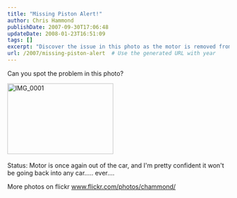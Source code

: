 ```yaml
---
title: "Missing Piston Alert!"
author: Chris Hammond
publishDate: 2007-09-30T17:06:48
updateDate: 2008-01-23T16:51:09
tags: []
excerpt: "Discover the issue in this photo as the motor is removed from the car for good. See more images on Flickr at www.flickr.com/photos/chammond/."
url: /2007/missing-piston-alert  # Use the generated URL with year
---
```

<p>Can you spot the problem in this photo?</p> <p><a href="https://www.flickr.com/photos/chammond/1464171009/"><img height="160" alt="IMG_0001" width="240" src="https://farm2.static.flickr.com/1181/1464171009_5e23f11ac7_m.jpg" /></a>&nbsp;</p> <p>Status: Motor is once again out of the car, and I'm pretty confident it won't be going back into any car..... ever....</p> <p>More photos on flickr <a href="https://www.flickr.com/photos/chammond/">www.flickr.com/photos/chammond/</a></p>

